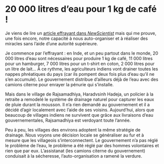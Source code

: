 # 20 000 litres d&#8217;eau pour 1 kg de café !

Je viens de lire un [article effrayant dans *NewScientist*](http://www.newscientist.com/channel/earth/mg18925401.500) mais qui me prouve, une fois encore, notre capacité à nous auto-organiser et à réaliser des miracles sans l’aide d’une autorité supérieure.

Je commence par l’effrayant : en Inde, et un peu partout dans le monde, 20 000 litres d’eau sont nécessaires pour produire 1 kg de café, 11 000 litres pour un hamburger, 7 000 litres pour un t-shirt en coton, 2 000 litres pour un litre de lait… À ce rythme, les agriculteurs indiens vont drainer toutes les nappes phréatiques du pays (car ils pompent deux fois plus d’eau qu’il ne s’en accumule). Le gouvernement distribue d’ailleurs déjà de l’eau avec des camions citerne pour enrayer la pénurie qui s’installe.

Mais dans le village de Rajsamadhiya, Haradvsinh Hadeja, un policier à la retraite a remodelé le système de drainage naturel pour capturer les eaux de pluie durant la mousson. Il n’a rien demandé au gouvernement et il a décidé d’agir localement avec l’aide de ses voisins. Aujourd’hui, alors que beaucoup de villages indiens ne survivent que grâce aux livraisons d’eau gouvernementales, Rajsamadhiya est verdoyant toute l’année.

Peu à peu, les villages des environs adoptent la même stratégie de drainage. Nous voyons une décision locale se généraliser au fur et à mesure que les villageois s’interconnectent. Le gouvernement n’a pas réglé le problème de l’eau, le problème a été réglé par des hommes volontaires et rien que par eux. L’assistanat (les camions citerne du gouvernement) conduisait à la sécheresse, l’auto-organisation a ramené la verdure.